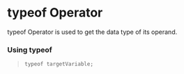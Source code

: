 # typeof Operator

typeof Operator is used to get the data type of its operand.

### Using typeof
> `typeof targetVariable;`